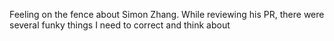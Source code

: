 Feeling on the fence about Simon Zhang. While reviewing his PR, there were several funky things I need to correct and think about
